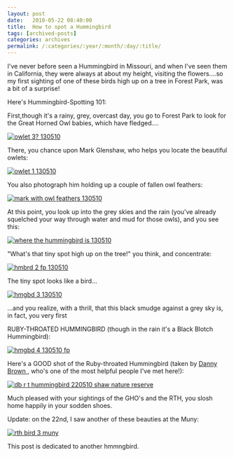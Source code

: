 ```yaml
---
layout: post
date:	2010-05-22 08:40:00
title:  How to spot a Hummingbird
tags: [archived-posts]
categories: archives
permalink: /:categories/:year/:month/:day/:title/
---
```

I've never before seen a Hummingbird in Missouri, and when I've seen them in California, they were always at about my height, visiting the flowers....so my first sighting of one of these birds high up on a tree  in Forest Park, was a bit of a surprise!

Here's Hummingbird-Spotting 101:

<lj-cut text="How to find a Hummingbird">


First,though it's a rainy, grey, overcast day,  you go to Forest Park to look for the Great Horned Owl babies, which have fledged....

<a href="http://s967.photobucket.com/albums/ae160/pedoral/?action=view&current=IMG_5204.jpg" target="_blank"><img src="http://i967.photobucket.com/albums/ae160/pedoral/IMG_5204.jpg" border="0" alt="owlet 3? 130510"></a>

There, you chance upon Mark Glenshaw, who helps you locate the beautiful owlets:

<a href="http://s967.photobucket.com/albums/ae160/pedoral/?action=view&current=IMG_5198.jpg" target="_blank"><img src="http://i967.photobucket.com/albums/ae160/pedoral/IMG_5198.jpg" border="0" alt="owlet 1 130510"></a>

You also photograph him holding up a couple of fallen owl feathers:

<a href="http://s967.photobucket.com/albums/ae160/pedoral/?action=view&current=IMG_5208.jpg" target="_blank"><img src="http://i967.photobucket.com/albums/ae160/pedoral/IMG_5208.jpg" border="0" alt="mark with owl feathers 130510"></a>

At this point, you look up into the grey skies and the rain (you've already squelched your way through water and mud for those owls), and you see this:

<a href="http://s967.photobucket.com/albums/ae160/pedoral/?action=view&current=IMG_5224.jpg" target="_blank"><img src="http://i967.photobucket.com/albums/ae160/pedoral/IMG_5224.jpg" border="0" alt="where the hummingbird is 130510"></a>


"What's that tiny spot high up on the tree!" you think, and concentrate:


<a href="http://s967.photobucket.com/albums/ae160/pedoral/?action=view&current=IMG_5225.jpg" target="_blank"><img src="http://i967.photobucket.com/albums/ae160/pedoral/IMG_5225.jpg" border="0" alt="hmbrd 2 fp 130510"></a>

The tiny spot looks like a bird...

<a href="http://s967.photobucket.com/albums/ae160/pedoral/?action=view&current=IMG_5226.jpg" target="_blank"><img src="http://i967.photobucket.com/albums/ae160/pedoral/IMG_5226.jpg" border="0" alt="hmgbd 3 130510"></a>

...and you realize, with a thrill, that this black smudge against a grey sky is, in fact, you very first 

</lj-cut>


RUBY-THROATED HUMMINGBIRD (though in the rain it's a Black Blotch Hummingbird):


<a href="http://s967.photobucket.com/albums/ae160/pedoral/?action=view&current=IMG_5227.jpg" target="_blank"><img src="http://i967.photobucket.com/albums/ae160/pedoral/IMG_5227.jpg" border="0" alt="hmgbd 4 130510 fp"></a>

Here's a GOOD shot of the Ruby-throated Hummingbird (taken by <a href="http://www.danbrownphotography.com/">Danny Brown </a> , who's one of the most helpful people I've met here!):

<a href="http://s967.photobucket.com/albums/ae160/pedoral/?action=view&current=DJB_SNR_2010_617.jpg" target="_blank"><img src="http://i967.photobucket.com/albums/ae160/pedoral/DJB_SNR_2010_617.jpg" border="0" alt="db r t hummingbird 220510 shaw nature reserve"></a>

Much pleased with your sightings of the GHO's and the RTH, you slosh home happily in your sodden shoes.

Update: on the 22nd, I saw another of these beauties at the Muny:


<a href="http://s967.photobucket.com/albums/ae160/pedoral/?action=view&current=IMG_5502.jpg" target="_blank"><img src="http://i967.photobucket.com/albums/ae160/pedoral/IMG_5502.jpg" border="0" alt="rth bird 3 muny"></a>

This post is dedicated to another hmmngbird.
